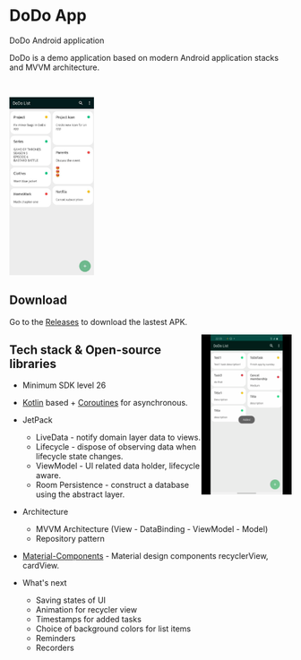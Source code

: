 # DoDo App
DoDo Android application

<p align="left">  
DoDo is a demo application based on modern Android application stacks and MVVM architecture.
</p>
</br>

<p align="left">
<img src="/preview/dodo_screenshot.jpg" width="30%"/>
</p>

## Download
Go to the [Releases](https://github.com/Mukhash/dodo/releases) to download the lastest APK.

<img src="/preview/dodo_preview.gif" align="right" width="32%"/>

## Tech stack & Open-source libraries
- Minimum SDK level 26
- [Kotlin](https://kotlinlang.org/) based + [Coroutines](https://github.com/Kotlin/kotlinx.coroutines) for asynchronous.
- JetPack
  - LiveData - notify domain layer data to views.
  - Lifecycle - dispose of observing data when lifecycle state changes.
  - ViewModel - UI related data holder, lifecycle aware.
  - Room Persistence - construct a database using the abstract layer.
- Architecture
  - MVVM Architecture (View - DataBinding - ViewModel - Model)
  - Repository pattern
- [Material-Components](https://github.com/material-components/material-components-android) - Material design components recyclerView, cardView.

- What's next
  - Saving states of UI
  - Animation for recycler view
  - Timestamps for added tasks
  - Choice of background colors for list items
  - Reminders
  - Recorders
